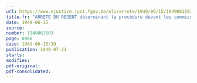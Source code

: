 ```yaml
---
url: https://www.ejustice.just.fgov.be/eli/arrete/1949/06/15/1949061503/justel
title-fr: "ARRETE DU REGENT déterminant la procèdure devant les commissions des pensions de réparation"
date: 1949-06-15
source:
number: 1949061503
page: 6968
case: 1949-06-15/30
publication: 1949-07-21
starts:
modifies:
pdf-original:
pdf-consolidated:
---
```


